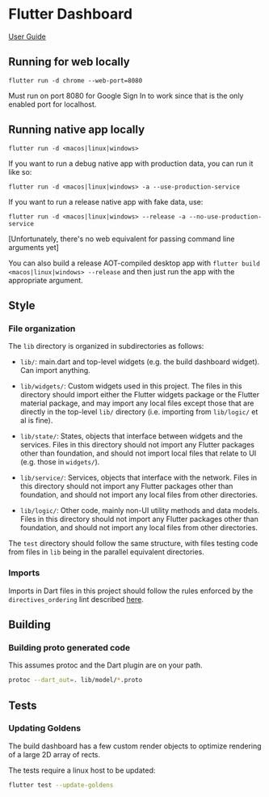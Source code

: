 # Flutter Dashboard

[User Guide](USER_GUIDE.md)

## Running for web locally

`flutter run -d chrome --web-port=8080`

Must run on port 8080 for Google Sign In to work since that is the
only enabled port for localhost.

## Running native app locally

`flutter run -d <macos|linux|windows>`

If you want to run a debug native app with production data, you can run it like so:

`flutter run -d <macos|linux|windows> -a --use-production-service`

If you want to run a release native app with fake data, use:

`flutter run -d <macos|linux|windows> --release -a --no-use-production-service`

[Unfortunately, there's no web equivalent for passing command line arguments yet]

You can also build a release AOT-compiled desktop app with `flutter build
<macos|linux|windows> --release` and then just run the app with the appropriate
argument.

## Style

### File organization

The `lib` directory is organized in subdirectories as follows:

* `lib/`: main.dart and top-level widgets (e.g. the build dashboard
  widget). Can import anything.

* `lib/widgets/`: Custom widgets used in this project. The files in
  this directory should import either the Flutter widgets package or
  the Flutter material package, and may import any local files except
  those that are directly in the top-level `lib/` directory (i.e.
  importing from `lib/logic/` et al is fine).

* `lib/state/`: States, objects that interface between widgets and the
  services. Files in this directory should not import any Flutter
  packages other than foundation, and should not import local files
  that relate to UI (e.g. those in `widgets/`).

* `lib/service/`: Services, objects that interface with the network.
  Files in this directory should not import any Flutter packages other
  than foundation, and should not import any local files from other
  directories.

* `lib/logic/`: Other code, mainly non-UI utility methods and data
  models. Files in this directory should not import any Flutter
  packages other than foundation, and should not import any local
  files from other directories.

The `test` directory should follow the same structure, with files
testing code from files in `lib` being in the parallel equivalent
directories.

### Imports

Imports in Dart files in this project should follow the rules
enforced by the `directives_ordering` lint described
[here](https://dart-lang.github.io/linter/lints/directives_ordering.html).

## Building

### Building proto generated code

This assumes protoc and the Dart plugin are on your path.

```sh
protoc --dart_out=. lib/model/*.proto
```

## Tests

### Updating Goldens

The build dashboard has a few custom render objects to optimize rendering of a large 2D array of rects.

The tests require a linux host to be updated:

```sh
flutter test --update-goldens
```

